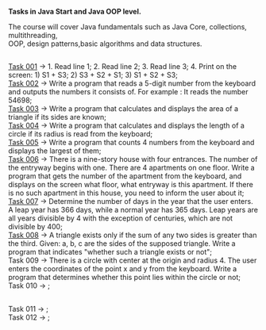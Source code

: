 **Tasks in Java Start and Java OOP level.**<br>

The course will cover Java fundamentals such as Java Core, collections, multithreading,<br>
 OOP, design patterns,basic algorithms and data structures.<br>
## 
<a href="https://github.com/LeeTovetz/Java-Tasks/tree/main/src/com/task001" >Task 001</a> -> 1. Read line 1; 2. Read line 2; 3. Read line 3; 4. Print on the screen: 1) S1 + S3; 2) S3 + S2 + S1; 3) S1 + S2 + S3;<br>
<a href="https://github.com/LeeTovetz/Java-Tasks/tree/main/src/com/task002" >Task 002</a> -> Write a program that reads a 5-digit number from the keyboard and outputs the numbers it consists of. For example : It reads the number 54698;<br>
<a href="https://github.com/LeeTovetz/Java-Tasks/tree/main/src/com/task003" >Task 003</a> -> Write a program that calculates and displays the area of a triangle if its sides are known;<br>
<a href="https://github.com/LeeTovetz/Java-Tasks/tree/main/src/com/task004" >Task 004</a> -> Write a program that calculates and displays the length of a circle if its radius is read from the keyboard;<br>
<a href="https://github.com/LeeTovetz/Java-Tasks/tree/main/src/com/task005" >Task 005</a> -> Write a program that counts 4 numbers from the keyboard and displays the largest of them;<br>
<a href="https://github.com/LeeTovetz/Java-Tasks/tree/main/src/com/task006" >Task 006</a> -> There is a nine-story house with four entrances. The number of the entryway begins with one. There are 4 apartments on one floor. Write a program that gets the number of the apartment from the keyboard, and displays on the screen what floor, what entryway is this apartment. If there is no such apartment in this house, you need to inform the user about it;<br>
<a href="https://github.com/LeeTovetz/Java-Tasks/tree/main/src/com/task007" >Task 007</a> -> Determine the number of days in the year that the user enters. A leap year has 366 days, while a normal year has 365 days. Leap years are all years divisible by 4 with the exception of centuries, which are not divisible by 400;<br>
<a href="https://github.com/LeeTovetz/Java-Tasks/tree/main/src/com/task008" >Task 008</a> ->  A triangle exists only if the sum of any two sides is greater than the third. Given: a, b, c are the sides of the supposed triangle. Write a program that indicates "whether such a triangle exists or not";<br>
Task 009 -> There is a circle with center at the origin and radius 4. The user enters the coordinates of the point x and y from the keyboard. Write a program that determines whether this point lies within the circle or not;<br>
Task 010 -> ;<br>
##
Task 011 -> ;<br>
Task 012 -> ;<br>
